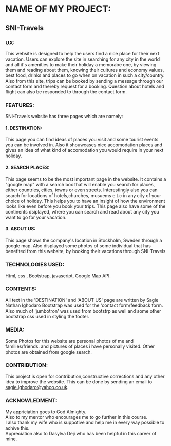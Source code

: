
# NAME OF MY PROJECT: 

## SNI-Travels

### UX:
This website is designed to help the users find a nice place for their next vacation. Users can explore the site in searching
for any city in the world and all it's amenities to make their holiday a memorabe one, by viewing them and reading about them, knowing 
their cultures and economy values, best food, drinks and places to go when on vacation in such a city/country.
Also from this site, trips can be booked by sending a message through our contact form and thereby request for a booking.
Question about hotels and flight can also be responded to through the contact form.


### FEATURES: 

SNI-Travels website has three pages which are namely:
#### 1. DESTINATION: 
This page you can find ideas of places you visit and some tourist events you can be involved in.
Also it shouwcases nice accomodation places and gives an idea of what kind of accomodation you would require in your next holiday.
#### 2. SEARCH PLACES:
This page seems to be the most important page in the website. It contains a "google map" with a search box
that will enable you search for places, either countries, cities, towns or even streets. Interestingly also you can search for 
locations of hotels,churches, musuems e.t.c in any city of your choice of holiday. This helps you to have an insight of 
how the environment looks like even before you book your trips.
This page also have some of the continents dsiplayed, where you can search and read about any city you want to go for your vacation.
#### 3. ABOUT US: 
This page shows the company's location in Stockholm, Sweden through a google map. Also displayed some photos of 
some individual that has benefited from this website, by booking their vacations through SNI-Travels


### TECHNOLOGIES USED: 

Html, css , Bootstrap, javascript, Google Map API.

### CONTENTS: 

All text in the 'DESTINATION' and 'ABOUT US' page are written by Sagie Nathan Ighodaro
Bootstrap was used for the 'contact form/feedback form. Also much of 'jumbotron' was used from bootstrp as well
and some other bootstrap css used in styling the footer.
 
### MEDIA: 

Some Photos for this website are personal photos of me and families/friends. and pictures of places i have personally visited.
Other photos are obtained from google search.

### CONTRIBUTION:
This project is open for contribution,constructive corrections and any other idea to improve the website.
This can be done by sending an email to sagie.ighodaro@yahoo.co.uk.
          

### ACKNOWLEDMENT: 

My appriciation goes to God Almighty. <br>
Also to my mentor who encourages me to go further in this course. <br>
I also thank my wife who is suppotive and help me in every way possible to achive this.<br>
Appreciation also to Dasylva Deji who has been helpful in this career of mine.